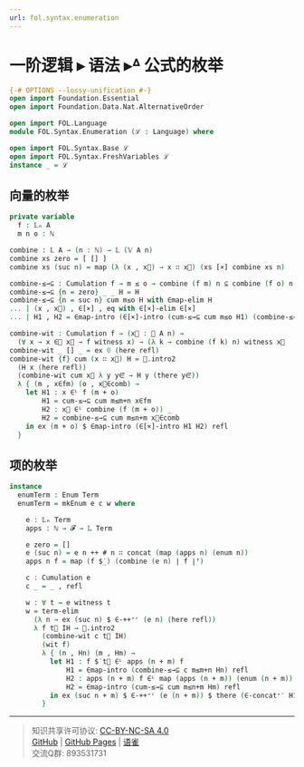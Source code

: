 ```yaml
---
url: fol.syntax.enumeration
---
```


# 一阶逻辑 ▸ 语法 ▸ᐞ 公式的枚举

```agda
{-# OPTIONS --lossy-unification #-}
open import Foundation.Essential
open import Foundation.Data.Nat.AlternativeOrder

open import FOL.Language
module FOL.Syntax.Enumeration (ℒ : Language) where

open import FOL.Syntax.Base ℒ
open import FOL.Syntax.FreshVariables ℒ
instance _ = ℒ
```

## 向量的枚举

```agda
private variable
  f : 𝕃ₙ A
  m n o : ℕ
```

```agda
combine : 𝕃 A → (n : ℕ) → 𝕃 (𝕍 A n)
combine xs zero = [ [] ]
combine xs (suc n) = map (λ (x , x⃗) → x ∷ x⃗) (xs [×] combine xs n)
```

```agda
combine-≤→⊆ : Cumulation f → m ≤ o → combine (f m) n ⊆ combine (f o) n
combine-≤→⊆ {n = zero} _ _ H = H
combine-≤→⊆ {n = suc n} cum m≤o H with ∈map-elim H
... | (x , x⃗) , ∈[×] , eq with ∈[×]-elim ∈[×]
... | H1 , H2 = ∈map-intro (∈[×]-intro (cum-≤→⊆ cum m≤o H1) (combine-≤→⊆ cum m≤o H2)) eq
```

```agda
combine-wit : Cumulation f → (x⃗ : 𝕍 A n) →
  (∀ x → x ∈⃗ x⃗ → f witness x) → (λ k → combine (f k) n) witness x⃗
combine-wit _ [] _ = ex 0 (here refl)
combine-wit {f} cum (x ∷ x⃗) H = 𝟙.intro2
  (H x (here refl))
  (combine-wit cum x⃗ λ y y∈⃗ → H y (there y∈⃗))
  λ { (m , x∈fm) (o , x⃗∈comb) →
    let H1 : x ∈ᴸ f (m + o)
        H1 = cum-≤→⊆ cum m≤m+n x∈fm
        H2 : x⃗ ∈ᴸ combine (f (m + o)) _
        H2 = combine-≤→⊆ cum m≤n+m x⃗∈comb
    in ex (m + o) $ ∈map-intro (∈[×]-intro H1 H2) refl
  }
```

## 项的枚举

```agda
instance
  enumTerm : Enum Term
  enumTerm = mkEnum e c w where
```

```agda
    e : 𝕃ₙ Term
    apps : ℕ → 𝓕 → 𝕃 Term

    e zero = []
    e (suc n) = e n ++ # n ∷ concat (map (apps n) (enum n))
    apps n f = map (f $̇_) (combine (e n) ∣ f ∣ᶠ)
```

```agda
    c : Cumulation e
    c _ = _ , refl
```

```agda
    w : ∀ t → e witness t
    w = term-elim
      (λ n → ex (suc n) $ ∈-++⁺ʳ (e n) (here refl))
      λ f t⃗ IH → 𝟙.intro2
        (combine-wit c t⃗ IH)
        (wit f)
        λ { (n , Hn) (m , Hm) →
          let H1 : f $̇ t⃗ ∈ᴸ apps (n + m) f
              H1 = ∈map-intro (combine-≤→⊆ c m≤m+n Hn) refl
              H2 : apps (n + m) f ∈ᴸ map (apps (n + m)) (enum (n + m))
              H2 = ∈map-intro (cum-≤→⊆ cum m≤n+m Hm) refl
          in ex (suc n + m) $ ∈-++⁺ʳ (e (n + m)) $ there (∈-concat⁺′ H1 H2)
        }
```

---
> 知识共享许可协议: [CC-BY-NC-SA 4.0](https://creativecommons.org/licenses/by-nc-sa/4.0/deed.zh)  
> [GitHub](https://github.com/choukh/MetaLogic/blob/main/src/FOL/Syntax/Enumeration.lagda.md) | [GitHub Pages](https://choukh.github.io/MetaLogic/FOL.Syntax.Enumeration.html) | [语雀](https://www.yuque.com/ocau/metalogic/fol.syntax.enumeration)  
> 交流Q群: 893531731
